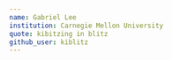 ```yaml
---
name: Gabriel Lee
institution: Carnegie Mellon University
quote: kibitzing in blitz
github_user: kiblitz
---
```

